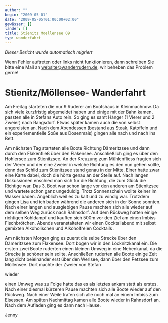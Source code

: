 ```yaml
---
author: ""
begin: "2009-05-01"
date: "2009-05-05T01:00:00+02:00"
gewässer: []
länder: []
title: Stienitz Moellensee 09
typ: wanderfahrt
---
```



*Dieser Bericht wurde automatisch migriert*

Wenn Fehler auftreten oder links nicht funktionieren, dann schreiben Sie bitte eine Mail an website@wanderrudern.de, wir beheben das Problem gerne!



# Stienitz/Möllensee- Wanderfahrt


Am Freitag starteten die nur 9 Ruderer am Bootshaus in Kleinmachnow. Da sich viele kurzfristig abgemeldet haben und einige mit der Bahn kamen, passten alle in Stefans Auto rein. So ging es samt Hänger (1 Vierer und 2 Zweier) nach Rangsdorf. Etwas später kamen auch die von selbst angereisten an. Nach dem Abendessen (bestand aus Steak, Katoffeln und ein experiementielle Soße aus Dosenmais) gingen alle nach und nach ins Bett.

Am nächsten Tag starteten alle Boote Richtung Dämeritzsee und dann durch den Flakenfließ über den Flakensee. Anschließlich ging es über den Hohlersee zum Stienitzsee. An der Kreuzung zum Mühlenfliess fragten sich der Vierer und der eine Zweier in welche Richtung es den nun gehen sollte, denn das Schild zum Stienitzsee stand genau in der Mitte. Einer hatte zwar eine Karte dabei, doch die hörte genau an der Stelle auf. Nach langen Diskussionen enschied man sich für die Richtung, die zum Glück die Richtige war. Das 3. Boot war schon lange vor den anderen am Stienitzsee und wartete schon ganz ungeduldig. Trotz Sonnenschein wollte keiner im Wasser baden. Angeblich weil es zu kalt und zu windig war. Trotzdem gingen Lisa und ich baden während die anderen sich in der Sonne sonnten. Nach einer langen und ausgiebigen Pause machten sich alle wieder auf dem selben Weg zurück nach Rahnsdorf. Auf dem Rückweg hatten einige richtigen Kohldampf und kauften sich 500m vor den Ziel am einen Imbiss Fischbrötchen. Abends veranstalteten wir einen Cocktailabend mit selbst gemixten Alkoholischen und Alkoholfreien Cocktails .

Am nächsten Morgen ging es zuerst die selbe Strecke über den Dämeritzsee zum Flakensee. Dort bogen wir in den Löcknitzkanal ein. Die ersten zwei Boote ruderten einen kleinen Umweg in eine Nebenkanal, da die Strecke ja schöner sein sollte. Anschließen ruderten alle Boote einige Zeit lang dicht beieinander erst über den Werlsee, dann über den Petzsee zum Möllensee. Dort machte der Zweier von Stefan

wieder

einen Umweg was zu Folge hatte das es als letztes ankam statt als erstes. Nach einer diesmal kürzeren Pause machten sich alle Boote wieder auf den Rückweg. Nach einer Weile trafen sich alle noch mal an einem Imbiss zum Eisessen. Am späten Nachmittag kamen alle Boote wieder in Rahnsdorf an. Nach dem Aufladen ging es dann nach Hause.

Jenny